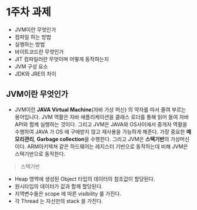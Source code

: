 # 1주차 과제

* JVM이란 무엇인가
* 컴파일 하는 방법
* 실행하는 방법
* 바이트코드란 무엇인가
* JIT 컴파일러란 무엇이며 어떻게 동작하는지
* JVM 구성 요소
* JDK와 JRE의 차이

## JVM이란 무엇인가 
- JVM이란 **JAVA Virtual Machine**(자바 가상 머신) 의 약자를 따서 줄여 부르는 용어입니다.
JVM 역활은 자바 애플리케이션을 클래스 로더를 통해 읽어 들여 자바 API와 함께 실행하는 것이다.
그리고 JVM은 JAVA와 OS사이에서 중개자 역활을 수행하여 JAVA 가 OS 에 구애받지 않고 
재사용을 가능하게 해준다.
가장 중요한 **메모리관리**, **Garbage collection**을 수행한다. 그리고 JVM은 **스택기반**의 가상머신 이다. ARM아키텍쳐 같은 하드웨어는 레지스터 기반으로 동작하는데 비해 JVM은 스택기반으로 동작한다.

> 스택기반
- Heap 영역에 생성된 Object 타입의 데이터의 참조값이 할당된다.
- 원시타입의 데이터가 값과 함께 할당된다.
- 지역변수들은 scope 에 따른 visibility 를 가진다.
- 각 Thread 는 자신만의 stack 을 가진다.
